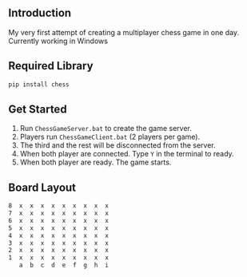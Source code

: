 ## Introduction
My very first attempt of creating a multiplayer chess game in one day.
Currently working in Windows

## Required Library

```sh
pip install chess
```

## Get Started

1. Run `ChessGameServer.bat` to create the game server.
2. Players run  `ChessGameClient.bat` (2 players per game).
3. The third and the rest will be disconnected from the server.
4. When both player are connected. Type `Y` in the terminal to ready.
5. When both player are ready. The game starts.

## Board Layout
```sh
8  x  x  x  x  x  x  x  x  x
7  x  x  x  x  x  x  x  x  x
6  x  x  x  x  x  x  x  x  x
5  x  x  x  x  x  x  x  x  x
4  x  x  x  x  x  x  x  x  x
3  x  x  x  x  x  x  x  x  x
2  x  x  x  x  x  x  x  x  x
1  x  x  x  x  x  x  x  x  x
   a  b  c  d  e  f  g  h  i
  ```